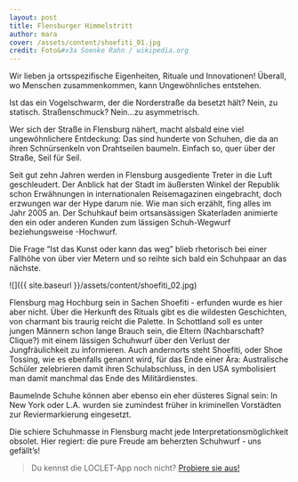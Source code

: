 ```yaml
---
layout: post
title: Flensburger Himmelstritt
author: mara
cover: /assets/content/shoefiti_01.jpg
credit: Foto&#x3a Soenke Rahn / wikipedia.org
---
```


Wir lieben ja ortsspezifische Eigenheiten, Rituale und Innovationen! Überall, wo Menschen zusammenkommen, kann 
Ungewöhnliches entstehen. 

Ist das ein Vogelschwarm, der die Norderstraße da besetzt hält? Nein, zu statisch. Straßenschmuck? Nein…zu asymmetrisch.

Wer sich der Straße in Flensburg nähert, macht alsbald eine viel ungewöhnlichere Entdeckung: Das sind hunderte von 
Schuhen, die da an ihren Schnürsenkeln von Drahtseilen baumeln. Einfach so, quer über der Straße, Seil für Seil.  

Seit gut zehn Jahren werden in Flensburg ausgediente Treter in die Luft geschleudert. Der Anblick hat der Stadt im 
äußersten Winkel der Republik schon Erwähnungen in internationalen Reisemagazinen eingebracht, doch erzwungen war der
Hype darum nie. Wie man sich erzählt, fing alles im Jahr 2005 an. Der Schuhkauf beim ortsansässigen Skaterladen 
animierte den ein oder anderen Kunden zum lässigen Schuh-Wegwurf beziehungsweise -Hochwurf.

Die Frage “Ist das Kunst oder kann das weg” blieb rhetorisch bei einer Fallhöhe von über vier Metern und so reihte 
sich bald ein Schuhpaar an das nächste. 

![]({{ site.baseurl }}/assets/content/shoefiti_02.jpg)

Flensburg mag Hochburg sein in Sachen Shoefiti - erfunden wurde es hier aber nicht. Über die Herkunft des Rituals 
gibt es die wildesten Geschichten, von charmant bis traurig reicht die Palette. In Schottland soll es unter jungen 
Männern schon lange Brauch sein, die Eltern (Nachbarschaft? Clique?) mit einem lässigen Schuhwurf über den Verlust 
der Jungfräulichkeit zu informieren. Auch andernorts steht Shoefiti, oder Shoe Tossing, wie es ebenfalls genannt 
wird, für das Ende einer Ära: Australische Schüler zelebrieren damit ihren Schulabschluss, in den USA symbolisiert 
man damit manchmal das Ende des Militärdienstes.

Baumelnde Schuhe können aber ebenso ein eher düsteres Signal sein: In New York oder L.A. wurden sie zumindest früher 
in kriminellen Vorstädten zur Reviermarkierung eingesetzt.

Die schiere Schuhmasse in Flensburg macht jede Interpretationsmöglichkeit obsolet. Hier regiert: die pure Freude am 
beherzten Schuhwurf - uns gefällt’s!

> Du kennst die LOCLET-App noch nicht? [Probiere sie aus!](https://app.adjust.com/9rxutr?fallback=http%3A%2F%2Fapp.loclet.com)